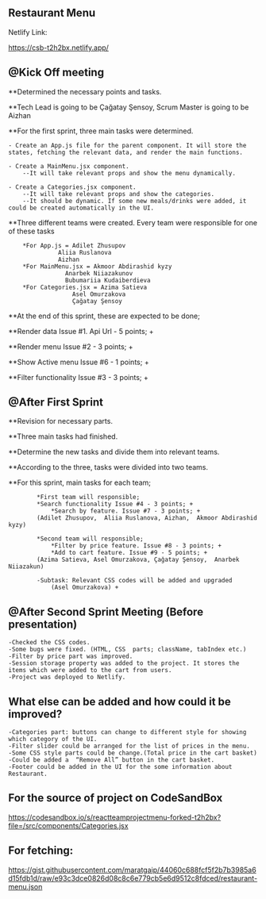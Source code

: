 ## Restaurant Menu

Netlify Link:

https://csb-t2h2bx.netlify.app/


## @Kick Off meeting 

**Determined the necessary points and tasks.

**Tech Lead is going to  be Çağatay Şensoy, Scrum Master is going to be Aizhan 

**For the first sprint, three main tasks were determined.

	- Create an App.js file for the parent component. It will store the states, fetching the relevant data, and render the main functions.
	
	- Create a MainMenu.jsx component. 
		--It will take relevant props and show the menu dynamically.
		
	- Create a Categories.jsx component.
		--It will take relevant props and show the categories.
		--It should be dynamic. If some new meals/drinks were added, it could be created automatically in the UI.

**Three different teams were created. Every team were responsible for one of these tasks

 		*For App.js = Adilet Zhusupov
		          Aliia Ruslanova
		          Aizhan 
		*For MainMenu.jsx = Akmoor Abdirashid kyzy
		            Anarbek Niiazakunov 
		            Bubumariia Kudaiberdieva
		*For Categories.jsx = Azima Satieva
		              Asel Omurzakova 
		              Çağatay Şensoy

**At the end of this sprint, these are expected to be done;

**Render data Issue #1. Api Url - 5 points; +

**Render menu Issue #2 - 3 points; +

**Show Active menu Issue #6 - 1 points; +

**Filter functionality Issue #3 - 3 points; +


## @After First Sprint

**Revision for necessary parts.

**Three main tasks had finished.

**Determine the new tasks and divide them into relevant teams.

**According to the three, tasks were divided into two teams.

**For this sprint, main tasks for each team;

    		*First team will responsible;
 			*Search functionality Issue #4 - 3 points; +
    			*Search by feature. Issue #7 - 3 points; +
			(Adilet Zhusupov,  Aliia Ruslanova, Aizhan,  Akmoor Abdirashid kyzy)

   			*Second team will responsible;
       			*Filter by price feature. Issue #8 - 3 points; +
       			*Add to cart feature. Issue #9 - 5 points; +
			(Azima Satieva, Asel Omurzakova, Çağatay Şensoy,  Anarbek Niiazakun)		                      

			-Subtask: Relevant CSS codes will be added and upgraded
				(Asel Omurzakova) +
	
## @After Second Sprint Meeting (Before presentation)

	-Checked the CSS codes.
	-Some bugs were fixed. (HTML, CSS  parts; className, tabIndex etc.)
	-Filter by price part was improved.
	-Session storage property was added to the project. It stores the items which were added to the cart from users.
	-Project was deployed to Netlify.

##  What else can be added and how could it be improved?

	-Categories part: buttons can change to different style for showing which category of the UI.
	-Filter slider could be arranged for the list of prices in the menu. 
	-Some CSS style parts could be change.(Total price in the cart basket)
	-Could be added a  “Remove All” button in the cart basket.
	-Footer could be added in the UI for the some information about Restaurant.




## For the source of project on CodeSandBox

https://codesandbox.io/s/reactteamprojectmenu-forked-t2h2bx?file=/src/components/Categories.jsx

## For fetching:

https://gist.githubusercontent.com/maratgaip/44060c688fcf5f2b7b3985a6d15fdb1d/raw/e93c3dce0826d08c8c6e779cb5e6d9512c8fdced/restaurant-menu.json


